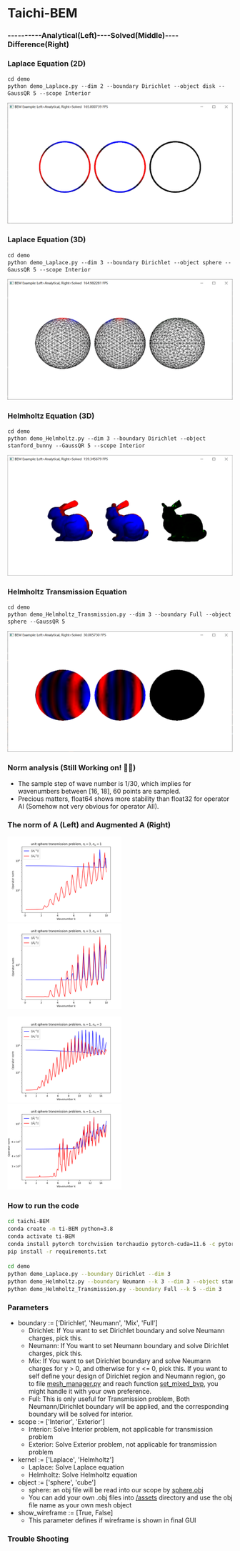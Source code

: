 # Taichi-BEM

### ----------Analytical(Left)----Solved(Middle)----Difference(Right)

### Laplace Equation (2D)
```command
cd demo
python demo_Laplace.py --dim 2 --boundary Dirichlet --object disk --GaussQR 5 --scope Interior
```
<img src="demo/Laplace_solved_Neumann_2d.png" height="270">

### Laplace Equation (3D)
```command
cd demo
python demo_Laplace.py --dim 3 --boundary Dirichlet --object sphere --GaussQR 5 --scope Interior
```
<img src="demo/Laplace_solved_Neumann.png" height="270">

### Helmholtz Equation (3D)
```command
cd demo
python demo_Helmholtz.py --dim 3 --boundary Dirichlet --object stanford_bunny --GaussQR 5 --scope Interior
```
<img src="demo/Helmholtz_solved_Neumann_stanford_bunny.png" height="270">

### Helmholtz Transmission Equation
```command
cd demo
python demo_Helmholtz_Transmission.py --dim 3 --boundary Full --object sphere --GaussQR 5
```
<img src="demo/HelmholtzTransmission_solved_Full.png" height="270">

### Norm analysis (Still Working on! 👨‍💻)
* The sample step of wave number is 1/30, which implies for wavenumbers between [16, 18], 60 points are sampled.
* Precious matters, float64 shows more stability than float32 for operator AI (Somehow not very obvious for operator AII).

### The norm of A (Left) and Augmented A (Right)

<img src="demo/Physical_A1A2_plot_1_1.png" height="192"> <img src="demo/Physical_Augment_A1A2_plot_1_1.png" height="192">

<img src="demo/NonPhysical_A1A2_plot_1_1.png" height="192"> <img src="demo/NonPhysical_Augment_A1A2_plot_1_1.png" height="192">

### How to run the code

```bash
cd taichi-BEM
conda create -n ti-BEM python=3.8
conda activate ti-BEM
conda install pytorch torchvision torchaudio pytorch-cuda=11.6 -c pytorch -c nvidia
pip install -r requirements.txt

cd demo
python demo_Laplace.py --boundary Dirichlet --dim 3
python demo_Helmholtz.py --boundary Neumann --k 3 --dim 3 --object stanford_bunny
python demo_Helmholtz_Transmission.py --boundary Full --k 5 --dim 3
```

### Parameters
- boundary := [‘Dirichlet’, 'Neumann', 'Mix', 'Full']
  - Dirichlet: If You want to set Dirichlet boundary and solve Neumann charges, pick this.
  - Neumann: If You want to set Neumann boundary and solve Dirichlet charges, pick this.
  - Mix: If You want to set Dirichlet boundary and solve Neumann charges for y > 0, and otherwise for y <= 0, pick this. If you want to self define your design of Dirichlet region and Neumann region, go to file [mesh_manager.py](src/managers/mesh_manager.py) and reach function [set_mixed_bvp](src/managers/mesh_manager.py), you might handle it with your own preference.
  - Full: This is only useful for Transmission problem, Both Neumann/Dirichlet boundary will be applied, and the corresponding boundary will be solved for interior.
- scope := ['Interior', 'Exterior']
  - Interior: Solve Interior problem, not applicable for transmission problem
  - Exterior: Solve Exterior problem, not applicable for transmission problem
- kernel := ['Laplace', 'Helmholtz']
  - Laplace: Solve Laplace equation
  - Helmholtz: Solve Helmholtz equation
- object := ['sphere', 'cube']
  - sphere: an obj file will be read into our scope by [sphere.obj](assets/sphere.obj)
  - You can add your own .obj files into [/assets](assets/) directory and use the obj file name as your own mesh object
- show_wireframe := [True, False]
  - This parameter defines if wireframe is shown in final GUI


### Trouble Shooting